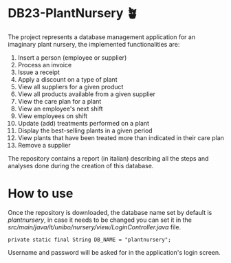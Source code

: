 # DB23-PlantNursery 🪴
The project represents a database management application for an imaginary plant nursery, the implemented functionalities are:
1. Insert a person (employee or supplier)
2. Process an invoice
3. Issue a receipt
4. Apply a discount on a type of plant
5. View all suppliers for a given product
6. View all products available from a given supplier
7. View the care plan for a plant
8. View an employee's next shift
9. View employees on shift
10.	Update (add) treatments performed on a plant
11.	Display the best-selling plants in a given period
12.	View plants that have been treated more than indicated in their care plan
13. Remove a supplier

The repository contains a report (in italian) describing all the steps and analyses done during the creation of this database.

# How to use
Once the repository is downloaded, the database name set by default is *plantnursery*, in case it needs to be changed you can set it in the *src/main/java/it/unibo/nursery/view/LoginController.java* file.
````
private static final String DB_NAME = "plantnursery";
````
Username and password will be asked for in the application's login screen.